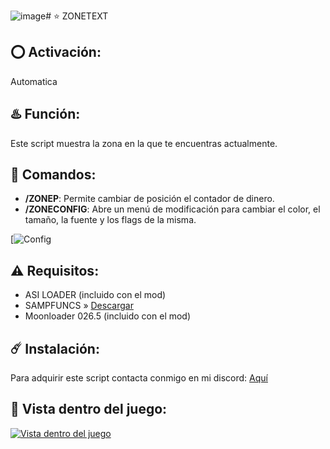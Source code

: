 ![image](https://github.com/0x73616D/ZoneText/assets/94794277/8d7a3565-bb45-4011-85d6-7af97a7e1877)# ⭐ ZONETEXT

## ⭕ Activación:
Automatica

## ♨️ Función:
Este script muestra la zona en la que te encuentras actualmente.

## 👾 Comandos:
- **/ZONEP**: Permite cambiar de posición el contador de dinero.
- **/ZONECONFIG**: Abre un menú de modificación para cambiar el color, el tamaño, la fuente y los flags de la misma.

[![Config](https://media.discordapp.net/attachments/1217747170841727040/1223342945944604682/image.png?ex=661981e6&is=66070ce6&hm=ecb5d841f05f31afae0e165dc26c0dee9c946205c82f9fec94c53e4dbff25dfb&=&format=webp&quality=lossless&width=380&height=350)

## ⚠️ Requisitos:
- ASI LOADER (incluido con el mod)
- SAMPFUNCS » [Descargar](https://www.blast.hk/attachments/22939/)
- Moonloader 026.5 (incluido con el mod)

## ☄️ Instalación:
Para adquirir este script contacta conmigo en mi discord: [Aquí](https://discord.com/users/717764929113030756)

## 👀 Vista dentro del juego:
[![Vista dentro del juego]([https://media.discordapp.net/attachments/1223021168663986228/1223023359948755036/sa-mp-302.png?ex=66185843&is=6605e343&hm=5a125b9b041470e22e6400b8fca167eafa4490046ee98dec4a8af4af84c9497b&format=webp&quality=lossless&width=840&height=473)](https://discord.com/users/717764929113030756](https://media.discordapp.net/attachments/1217747170841727040/1223342971773255681/image.png?ex=661981ed&is=66070ced&hm=826ca83481e040b52249b784d4e6d9ba801d479d44037531f0cb91dee0c1d957&=&format=webp&quality=lossless))
